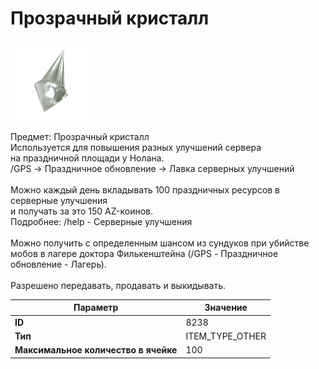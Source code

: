 # Прозрачный кристалл

![Item Image](../img/8238.webp?raw=true)

Предмет: Прозрачный кристалл<br>Используется для повышения разных улучшений сервера<br>на праздничной площади у Нолана.<br>/GPS -> Праздничное обновление -> Лавка серверных улучшений<br><br>Можно каждый день вкладывать 100 праздничных ресурсов в серверные улучшения<br>и получать за это 150 AZ-коинов.<br>Подробнее: /help - Серверные улучшения<br><br>Можно получить с определенным шансом из сундуков при убийстве<br>мобов в лагере доктора Филькенштейна (/GPS - Праздничное обновление - Лагерь).<br><br>Разрешено передавать, продавать и выкидывать.


| Параметр | Значение |
|----------|----------|
| **ID** | 8238 |
| **Тип** | ITEM_TYPE_OTHER |
| **Максимальное количество в ячейке** | 100 |

